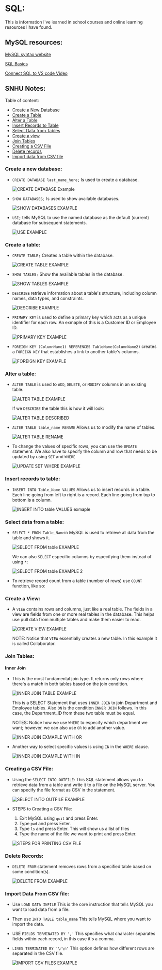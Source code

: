 # SQL:

This is information I've learned in school courses and online learning resources I have found.

## MySQL resources:

[MySQL syntax website](https://www.mysqltutorial.org/mysql-basics/)

[SQL Basics](https://www.khanacademy.org/computing/computer-programming/sql/sql-basics/v/welcome-to-sql)

[Connect SQL to VS code Video](https://www.youtube.com/watch?v=wzdCpJY6Y4c&authuser=0)

## SNHU Notes:

Table of content:

- [Create a New Database](#create-a-new-database)
- [Create a Table](#create-a-table)
- [Alter a Table](#alter-a-table)
- [Insert Records to Table](#insert-records-to-table)
- [Select Data from Tables](#select-data-from-a-table)
- [Create a view](#create-a-view)
- [Join Tables](#join-tables)
- [Creating a CSV File](#creating-a-csv-file)
- [Delete records](#delete-records)
- [Import data from CSV file](#import-data-from-csv-file)

### Create a new database:

- `CREATE DATABASE last_name_here;` Is used to create a database.

  ![CREATE DATABASE Example](/SQL%20and%20MySQL%20documentation/assets/CREATE%20DATABASE.png)

- `SHOW DATABASES;` Is used to show available databases.

  ![SHOW DATABASES EXAMPLE](/SQL%20and%20MySQL%20documentation/assets/SHOW%20DATABASES.png)

- `USE;` tells MySQL to use the named database as the default (current) database for subsequent statements.

  ![USE EXAMPLE](/SQL%20and%20MySQL%20documentation/assets/USE.png)

### Create a table:

- `CREATE TABLE;` Creates a table within the database.

  ![CREATE TABLE EXAMPLE](/SQL%20and%20MySQL%20documentation/assets/CREATE%20TABLE.png)

- `SHOW TABLES;` Show the available tables in the database.

  ![SHOW TABLES EXAMPLE](/SQL%20and%20MySQL%20documentation/assets/SHOW%20TABLES.png)

- `DESCRIBE` retrieve information about a table's structure, including column names, data types, and constraints.

  ![DESCRIBE EXAMPLE](/SQL%20and%20MySQL%20documentation/assets/DESCRIBE.png)

- `PRIMARY KEY` is used to define a primary key which acts as a unique identifier for each row. An exmaple of this is a Customer ID or Employee ID.

  ![PRIMARY KEY EXAMPLE](/SQL%20and%20MySQL%20documentation/assets/PRIMARY%20KEY.png)

- `FOREIGN KEY (ColumnName1) REFERENCES TableName(ColumnName2)` creates a `FOREIGN KEY` that establishes a link to another table's columns.

  ![FOREIGN KEY EXAMPLE](/SQL%20and%20MySQL%20documentation/assets/FOREIGN%20KEY.png)

### Alter a table:

- `ALTER TABLE` is used to `ADD`, `DELETE`, or `MODIFY` columns in an existing table.

  ![ALTER TABLE EXAMPLE](/SQL%20and%20MySQL%20documentation/assets/ALTER%20TABLE.png)

  If we `DESCRIBE` the table this is how it will look:

  ![ALTER TABLE DESCRIBED](/SQL%20and%20MySQL%20documentation/assets/ALTER%20TABLE%20DESCRIBE%20EXAMPLE.png)

- `ALTER TABLE table_name RENAME` Allows us to modify the name of tables.

  ![ALTER TABLE RENAME](/SQL%20and%20MySQL%20documentation/assets/ALTER%20TABLE%20RENAME.png)

- To change the values of specific rows, you can use the `UPDATE` statement. We also have to specify the column and row that needs to be updated by using `SET` and `WHERE`

  ![UPDATE SET WHERE EXAMPLE](/SQL%20and%20MySQL%20documentation/assets/UPDATE%20SET%20WHERE.png)

### Insert records to table:

- `INSERT INTO Table_Name VALUES` Allows us to insert records in a table. Each line going from left to right is a record. Each line going from top to bottom is a column.

  ![INSERT INTO table VALUES exmaple](/SQL%20and%20MySQL%20documentation/assets/INSERT%20INTO%20table%20VALUES.png)

### Select data from a table:

- `SELECT * FROM Table_Name`in MySQL is used to retrieve all data from the table and shows it.

  ![SELECT FROM table EXAMPLE](/SQL%20and%20MySQL%20documentation/assets/SELECT%20FROM%20table.png)

  We can also `SELECT` especific columns by especifying them instead of using `*`:

  ![SELECT FROM table EXAMPLE 2](/SQL%20and%20MySQL%20documentation/assets/SELECT%20FROM%20table%202.png)

- To retrieve record count from a table (number of rows) use `COUNT` function, like so:

### Create a View:

- A `VIEW` contains rows and columns, just like a real table. The fields in a view are fields from one or more real tables in the database. This helps use pull data from multiple tables and make them easier to read.

  ![CREATE VIEW EXAMPLE](/SQL%20and%20MySQL%20documentation/assets/CREATE%20VIEW.png)

  NOTE: Notice that `VIEW` essentially creates a new table. In this example it is called Collaborator.

### Join Tables:

#### Inner Join

- This is the most fundamental join type. It returns only rows where there's a match in both tables based on the join condition.

  ![INNER JOIN TABLE EXAMPLE](/SQL%20and%20MySQL%20documentation/assets/INNER%20JOIN%20TABLE.png)

  This is a SELECT Statement that uses `INNER JOIN` to join Department and Employee tables. Also `ON` is the condition `INNER JOIN` follows. In this case, the Department_ID from these two table must be equal.

  NOTES: Notice how we use `WHERE` to especify which department we want; however, we can also use `OR` to add another value.

  ![INNER JOIN EXMAPLE WITH OR](/SQL%20and%20MySQL%20documentation/assets/INNER%20JOIN%20WITH%20OR.png)

- Another way to select specific values is using `IN` in the `WHERE` clause.

  ![INNER JOIN EXAMPLE WITH IN](/SQL%20and%20MySQL%20documentation/assets/INNER%20JOIN%20WITH%20IN.png)

### Creating a CSV File:

- Using the `SELECT INTO OUTFILE`: This SQL statement allows you to retrieve data from a table and write it to a file on the MySQL server. You can specify the file format as CSV in the statement.

  ![SELECT INTO OUTFILE EXAMPLE](/SQL%20and%20MySQL%20documentation/assets/SELECT%20INTO%20OUTFILE.png)

- STEPS to Creating a CSV File:

  1. Exit MySQL using `quit` and press Enter.
  2. Type `pwd` and press Enter.
  3. Type `ls` and press Enter. This will show us a list of files
  4. Type the name of the file we want to print and press Enter.

  ![STEPS FOR PRINTING CSV FILE](/SQL%20and%20MySQL%20documentation/assets/PRINTING%20CSV%20FILE%20STEPS.png)

### Delete Records:

- `DELETE FROM` statement removes rows from a specified table based on some condition(s).

  ![DELETE FROM EXAMPLE](/SQL%20and%20MySQL%20documentation/assets/DELETE%20FROM.png)

### Import Data From CSV file:

- Use `LOAD DATA INFILE` This is the core instruction that tells MySQL you want to load data from a file.
- Then use `INTO TABLE table_name` This tells MySQL where you want to import the data.
- USE `FIELDS TERMINATED BY ','` This specifies what character separates fields within each record, in this case it's a comma.
- `LINES TERMINATED BY '\r\n'` This option defines how different rows are separated in the CSV file.

  ![IMPORT CSV FILES EXAMPLE](/SQL%20and%20MySQL%20documentation/assets/IMPORT%20CSV%20FILE.png)
